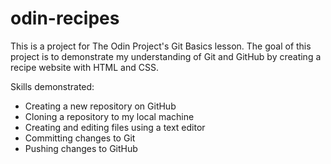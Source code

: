 # odin-recipes

This is a project for The Odin Project's Git Basics lesson. The goal of this project is to demonstrate my understanding of Git and GitHub by creating a recipe website with HTML and CSS.

Skills demonstrated:
- Creating a new repository on GitHub
- Cloning a repository to my local machine
- Creating and editing files using a text editor
- Committing changes to Git
- Pushing changes to GitHub
